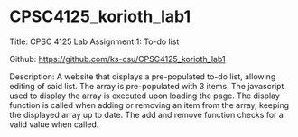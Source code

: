 # CPSC4125_korioth_lab1

Title: CPSC 4125 Lab Assignment 1: To-do list

Github: https://github.com/ks-csu/CPSC4125_korioth_lab1

Description: A website that displays a pre-populated to-do list, allowing editing of said list. 
The array is pre-populated with 3 items. The javascript used to display the array is executed upon loading the page. 
The display function is called when adding or removing an item from the array, keeping the displayed array up to date. 
The add and remove function checks for a valid value when called.